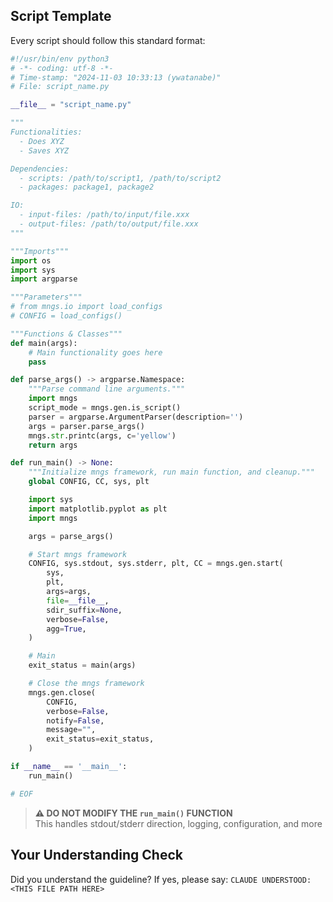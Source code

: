 <!-- ---
!-- Timestamp: 2025-05-29 20:32:56
!-- Author: ywatanabe
!-- File: /ssh:ywatanabe@sp:/home/ywatanabe/.dotfiles/.claude/to_claude/guidelines/python/MNGS-02-mngs-file-template.md
!-- --- -->

## Script Template

Every script should follow this standard format:

```python
#!/usr/bin/env python3
# -*- coding: utf-8 -*-
# Time-stamp: "2024-11-03 10:33:13 (ywatanabe)"
# File: script_name.py

__file__ = "script_name.py"

"""
Functionalities:
  - Does XYZ
  - Saves XYZ

Dependencies:
  - scripts: /path/to/script1, /path/to/script2
  - packages: package1, package2

IO:
  - input-files: /path/to/input/file.xxx
  - output-files: /path/to/output/file.xxx
"""

"""Imports"""
import os
import sys
import argparse

"""Parameters"""
# from mngs.io import load_configs
# CONFIG = load_configs()

"""Functions & Classes"""
def main(args):
    # Main functionality goes here
    pass

def parse_args() -> argparse.Namespace:
    """Parse command line arguments."""
    import mngs
    script_mode = mngs.gen.is_script()
    parser = argparse.ArgumentParser(description='')
    args = parser.parse_args()
    mngs.str.printc(args, c='yellow')
    return args

def run_main() -> None:
    """Initialize mngs framework, run main function, and cleanup."""
    global CONFIG, CC, sys, plt

    import sys
    import matplotlib.pyplot as plt
    import mngs

    args = parse_args()

    # Start mngs framework
    CONFIG, sys.stdout, sys.stderr, plt, CC = mngs.gen.start(
        sys,
        plt,
        args=args,
        file=__file__,
        sdir_suffix=None,
        verbose=False,
        agg=True,
    )

    # Main
    exit_status = main(args)

    # Close the mngs framework
    mngs.gen.close(
        CONFIG,
        verbose=False,
        notify=False,
        message="",
        exit_status=exit_status,
    )

if __name__ == '__main__':
    run_main()

# EOF
```

> **⚠️ DO NOT MODIFY THE `run_main()` FUNCTION**  
> This handles stdout/stderr direction, logging, configuration, and more

## Your Understanding Check
Did you understand the guideline? If yes, please say:
`CLAUDE UNDERSTOOD: <THIS FILE PATH HERE>`

<!-- EOF -->